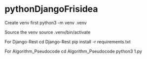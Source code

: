 # pythonDjangoFrisidea

Create venv first
python3 -m venv .venv

Source the venv
source .venv/bin/activate

For Django-Rest
cd Django-Rest
pip install -r requirements.txt



For Algorithm_Pseudocode
cd Algorithm_Pseudocode
python3 1.py
